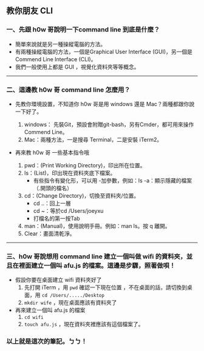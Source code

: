 ## 教你朋友 CLI
### 一、先跟 h0w 哥說明一下command line 到底是什麼？
 * 簡單來說就是另一種操縱電腦的方法。
 * 有兩種操縱電腦的方法，一個是Graphical User Interface (GUI)，另一個是Commend Line Interface (CLI)。
 * 我們一般使用上都是 GUI ，視覺化資料夾等等概念。
___
### 二、這邊教 h0w 哥 command line 怎麼用？
 * 先教你環境設置，不知道你 h0w 哥是用 windows 還是 Mac？兩種都跟你說一下好了。
     1. windows： 先裝Git，預設會附贈git-bash，另有Cmder，都可用來操作Commend Line。
     2. Mac：兩種方法，一是搜尋 Terminal，二是安裝 iTerm2。
       

 * 再來教 h0w 哥 一些基本指令哦
     1. pwd：(Print Working Directory)，印出所在位置。
      2. ls：(List)，印出現在資料夾底下檔案。
         - 有些指令有變化形，可以用 -加參數，例如：ls -a：顯示隱藏的檔案（.開頭的檔名）
     3. cd：(Change Directory)，切換至資料夾/位置。
         - cd ..：回上一層
         - cd ~：等於cd /Users/joeyxu
         - 打檔名的第一按Tab
     4. man：(Manual)，使用說明手冊。例如：man ls。按 q 離開。
     5. Clear：畫面清乾淨。 
 ___
### 三、h0w 哥說想用 command line 建立一個叫做 wifi 的資料夾，並且在裡面建立一個叫 afu.js 的檔案。這邊是步驟，照著做唄！
  * 假設你要在桌面建立 wifi 資料夾好了
     1. 先打開 iTerm ，用 `pwd` 確認一下現在位置 ，不在桌面的話，請切換到桌面，用  `cd /Users/...../Desktop` 
     2. `mkdir wife` ，現在桌面應該有資料夾了
 * 再來建立一個叫 afu.js 的檔案
      1. `cd wifi`
      2. `touch afu.js` ，現在資料夾裡應該有這個檔案了。

### 以上就是這次的筆記。ㄅㄅ！





